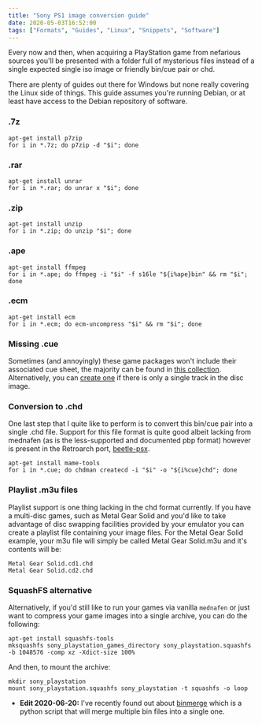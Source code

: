 ```yaml
---
title: "Sony PS1 image conversion guide"
date: 2020-05-03T16:52:00
tags: ["Formats", "Guides", "Linux", "Snippets", "Software"]
---
```



Every now and then, when acquiring  a PlayStation game from nefarious sources you'll be presented with a folder full of mysterious files instead of a single expected single iso image or friendly bin/cue pair or chd.

There are plenty of guides out there for Windows but none really covering the Linux side of things. This guide assumes you're running Debian, or at least have access to the Debian repository of software.

### .7z
```
apt-get install p7zip
for i in *.7z; do p7zip -d "$i"; done
```

### .rar
```
apt-get install unrar
for i in *.rar; do unrar x "$i"; done
```

### .zip
```
apt-get install unzip
for i in *.zip; do unzip "$i"; done
```

### .ape
```
apt-get install ffmpeg
for i in *.ape; do ffmpeg -i "$i" -f s16le "${i%ape}bin" && rm "$i"; done
```

### .ecm
```
apt-get install ecm
for i in *.ecm; do ecm-uncompress "$i" && rm "$i"; done
```

### Missing .cue
Sometimes (and annoyingly) these game packages won't include their associated cue sheet, the majority can be found in [this collection](https://github.com/opsxcq/psx-cue-sbi-collection/).
Alternatively, you can [create one](https://github.com/opsxcq/psx-cue-sbi-collection/#generating-a-generic-cue-file) if there is only a single track in the disc image.

### Conversion to .chd
One last step that I quite like to perform is to convert this bin/cue pair into a single .chd file.
Support for this file format is quite good albeit lacking from mednafen (as is the less-supported and documented pbp format) however is present in the Retroarch port, [beetle-psx](https://github.com/libretro/beetle-psx-libretro).
```
apt-get install mame-tools
for i in *.cue; do chdman createcd -i "$i" -o "${i%cue}chd"; done
```

### Playlist .m3u files
Playlist support is one thing lacking in the chd  format currently.
If you have a multi-disc games, such as Metal Gear Solid and you'd like to take advantage of disc swapping facilities provided by your emulator you can create a playlist file containing your image files.
For the Metal Gear Solid example, your m3u file will simply be called Metal Gear Solid.m3u  and it's contents will be:
```
Metal Gear Solid.cd1.chd
Metal Gear Solid.cd2.chd
```

### SquashFS alternative
Alternatively, if you'd still like to run your games via vanilla `mednafen` or just want to compress your game images into a single archive, you can do the following:
```
apt-get install squashfs-tools
mksquashfs sony_playstation_games_directory sony_playstation.squashfs -b 1048576 -comp xz -Xdict-size 100%
```

And then, to mount the archive:
```
mkdir sony_playstation
mount sony_playstation.squashfs sony_playstation -t squashfs -o loop
```

* **Edit 2020-06-20:** I've recently found out about [binmerge](https://github.com/putnam/binmerge) which is a python script that will merge multiple bin files into a single one.
